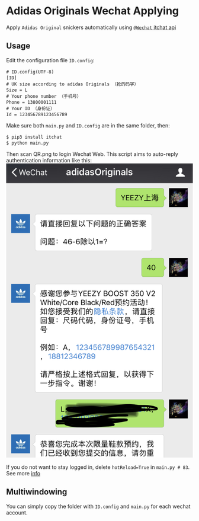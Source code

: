 # Adidas Originals Wechat Applying
Apply `Adidas Original` snickers automatically using [`@Wechat` itchat api](https://github.com/littlecodersh/itchat)

## Usage
Edit the configuration file `ID.config`:

    # ID.config(UTF-8)
    [ID]
    # UK size according to adidas Originals （抢的码字）
    Size = L
    # Your phone number （手机号）
    Phone = 13800001111
    # Your ID （身份证）
    Id = 123456789123456789
Make sure both `main.py` and `ID.config` are in the same folder, then:

    $ pip3 install itchat
    $ python main.py

Then scan QR.png to login Wechat Web. This script aims to auto-reply authentication information like this:
![demo](demo.jpg)

If you do not want to stay logged in, delete `hotReload=True` in `main.py # 83`. See more [info](https://itchat.readthedocs.io/zh/latest/)

## Multiwindowing

You can simply copy the folder with `ID.config` and `main.py` for each wechat account.
    
